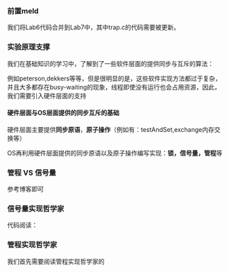 ### 前置meld

我们将Lab6代码合并到Lab7中，其中trap.c的代码需要被更新。

### 实验原理支撑

我们在基础知识的学习中，了解到了一些软件层面的提供同步与互斥的算法：

例如peterson,dekkers等等，但是很明显的是，这些软件实现方法都过于复杂，并且大多都存在busy-waiting的现象，线程即使没有运行也会占用资源，因此，我们需要引入硬件层面的支持

#### 硬件层面与OS层面提供的同步互斥的基础

硬件层面主要提供**同步原语**，**原子操作**（例如有：testAndSet,exchange内存交换等）

OS再利用硬件层面提供的同步原语以及原子操作编写实现：**锁，信号量，管程**等



### 管程 VS 信号量

参考博客即可











### 信号量实现哲学家

代码阅读：



### 管程实现哲学家

我们首先需要阅读管程实现哲学家的